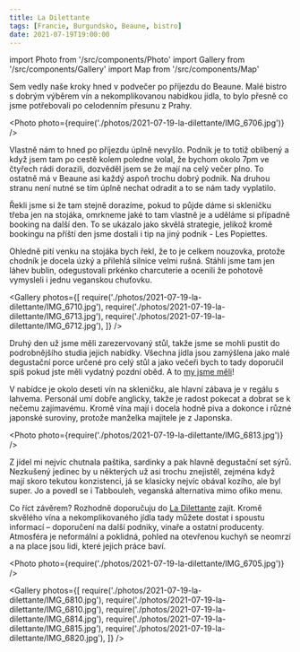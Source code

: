 ```yaml
---
title: La Dilettante
tags: [Francie, Burgundsko, Beaune, bistro]
date: 2021-07-19T19:00:00
---
```


import Photo from '/src/components/Photo'
import Gallery from '/src/components/Gallery'
import Map from '/src/components/Map'

Sem vedly naše kroky hned v podvečer po příjezdu do Beaune. Malé bistro s dobrým výběrem vín a nekomplikovanou nabídkou jídla, to bylo přesně co jsme potřebovali po celodenním přesunu z Prahy.

<!-- truncate -->

<Photo photo={require('./photos/2021-07-19-la-dilettante/IMG_6706.jpg')} />

Vlastně nám to hned po příjezdu úplně nevyšlo. Podnik je to totiž oblíbený a když jsem tam po cestě kolem poledne volal, že bychom okolo 7pm ve čtyřech rádi dorazili, dozvěděl jsem se že mají na celý večer plno. To ostatně má v Beaune asi každý aspoň trochu dobrý podnik. Na druhou stranu není nutné se tím úplně nechat odradit a to se nám tady vyplatilo.

Řekli jsme si že tam stejně dorazíme, pokud to půjde dáme si skleničku třeba jen na stojáka, omrkneme jaké to tam vlastně je a uděláme si případně booking na další den. To se ukázalo jako skvělá strategie, jelikož kromě bookingu na příští den jsme dostali i tip na jiný podnik - Les Popiettes.

Ohledně pití venku na stojáka bych řekl, že to je celkem nouzovka, protože chodník je docela úzký a přilehlá silnice velmi rušná. Stáhli jsme tam jen láhev bublin, odegustovali prkénko charcuterie a ocenili že pohotově vymysleli i jednu veganskou chuťovku.

<Gallery photos={[
require('./photos/2021-07-19-la-dilettante/IMG_6710.jpg'),
require('./photos/2021-07-19-la-dilettante/IMG_6713.jpg'),
require('./photos/2021-07-19-la-dilettante/IMG_6712.jpg'),
]} />

Druhý den už jsme měli zarezervovaný stůl, takže jsme se mohli pustit do podrobnějšího studia jejich nabídky. Všechna jídla jsou zamýšlena jako malé degustační porce určené pro celý stůl a jako večeři bych to tady doporučil spíš pokud jste měli vydatný pozdní oběd. A to [my jsme měli](/2021/07/20/la-cabotte)!

V nabídce je okolo deseti vín na skleničku, ale hlavní zábava je v regálu s lahvema. Personál umí dobře anglicky, takže je radost pokecat a dobrat se k nečemu zajímavému. Kromě vína mají i docela hodně piva a dokonce i různé japonské suroviny, protože manželka majitele je z Japonska.

<Photo photo={require('./photos/2021-07-19-la-dilettante/IMG_6813.jpg')} />

Z jídel mi nejvíc chutnala paštika, sardinky a pak hlavně degustační set sýrů. Nezkušený jedinec by u některých už asi trochu znejistěl, zejména když mají skoro tekutou konzistenci, já se klasicky nejvíc obával kozího, ale byl super. Jo a povedl se i Tabbouleh, veganská alternativa mimo ofiko menu.

Co říct závěrem? Rozhodně doporučuju do [La Dilettante](https://www.facebook.com/La-Dilettante-Beaune-175786925946189/) zajít. Kromě skvělého vína a nekomplikovaného jídla tady můžete dostat i spoustu informací &ndash;&nbsp;doporučení na další podniky, vinaře a ostatní producenty. Atmosféra je neformální a poklidná, pohled na otevřenou kuchyň se neomrzí a na place jsou lidi, které jejich práce baví.

<Photo photo={require('./photos/2021-07-19-la-dilettante/IMG_6705.jpg')} />

<Map src="https://www.google.com/maps/embed?pb=!1m14!1m8!1m3!1d10879.804575897198!2d4.833009!3d47.021564!3m2!1i1024!2i768!4f13.1!3m3!1m2!1s0x0%3A0xde4b5744363dba8f!2sLa%20Dilettante!5e0!3m2!1sen!2scz!4v1627817606414!5m2!1sen!2scz" />

<Gallery photos={[
require('./photos/2021-07-19-la-dilettante/IMG_6810.jpg'),
require('./photos/2021-07-19-la-dilettante/IMG_6810.jpg'),
require('./photos/2021-07-19-la-dilettante/IMG_6814.jpg'),
require('./photos/2021-07-19-la-dilettante/IMG_6815.jpg'),
require('./photos/2021-07-19-la-dilettante/IMG_6820.jpg'),
]} />
